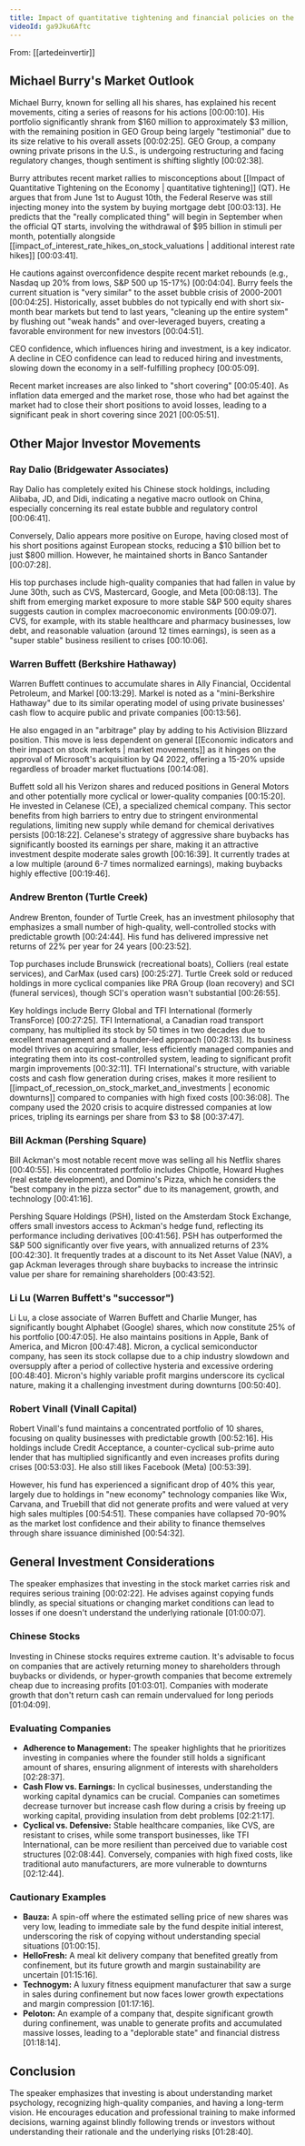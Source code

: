 ```yaml
---
title: Impact of quantitative tightening and financial policies on the stock market
videoId: ga9Jku6Aftc
---
```


From: [[artedeinvertir]] <br/> 

## Michael Burry's Market Outlook

Michael Burry, known for selling all his shares, has explained his recent movements, citing a series of reasons for his actions <a class="yt-timestamp" data-t="00:00:10">[00:00:10]</a>. His portfolio significantly shrank from $160 million to approximately $3 million, with the remaining position in GEO Group being largely "testimonial" due to its size relative to his overall assets <a class="yt-timestamp" data-t="00:02:25">[00:02:25]</a>. GEO Group, a company owning private prisons in the U.S., is undergoing restructuring and facing regulatory changes, though sentiment is shifting slightly <a class="yt-timestamp" data-t="00:02:38">[00:02:38]</a>.

Burry attributes recent market rallies to misconceptions about [[Impact of Quantitative Tightening on the Economy | quantitative tightening]] (QT). He argues that from June 1st to August 10th, the Federal Reserve was still injecting money into the system by buying mortgage debt <a class="yt-timestamp" data-t="00:03:13">[00:03:13]</a>. He predicts that the "really complicated thing" will begin in September when the official QT starts, involving the withdrawal of $95 billion in stimuli per month, potentially alongside [[impact_of_interest_rate_hikes_on_stock_valuations | additional interest rate hikes]] <a class="yt-timestamp" data-t="00:03:41">[00:03:41]</a>.

He cautions against overconfidence despite recent market rebounds (e.g., Nasdaq up 20% from lows, S&P 500 up 15-17%) <a class="yt-timestamp" data-t="00:04:04">[00:04:04]</a>. Burry feels the current situation is "very similar" to the asset bubble crisis of 2000-2001 <a class="yt-timestamp" data-t="00:04:25">[00:04:25]</a>. Historically, asset bubbles do not typically end with short six-month bear markets but tend to last years, "cleaning up the entire system" by flushing out "weak hands" and over-leveraged buyers, creating a favorable environment for new investors <a class="yt-timestamp" data-t="00:04:51">[00:04:51]</a>.

CEO confidence, which influences hiring and investment, is a key indicator. A decline in CEO confidence can lead to reduced hiring and investments, slowing down the economy in a self-fulfilling prophecy <a class="yt-timestamp" data-t="00:05:09">[00:05:09]</a>.

Recent market increases are also linked to "short covering" <a class="yt-timestamp" data-t="00:05:40">[00:05:40]</a>. As inflation data emerged and the market rose, those who had bet against the market had to close their short positions to avoid losses, leading to a significant peak in short covering since 2021 <a class="yt-timestamp" data-t="00:05:51">[00:05:51]</a>.

## Other Major Investor Movements

### Ray Dalio (Bridgewater Associates)
Ray Dalio has completely exited his Chinese stock holdings, including Alibaba, JD, and Didi, indicating a negative macro outlook on China, especially concerning its real estate bubble and regulatory control <a class="yt-timestamp" data-t="00:06:41">[00:06:41]</a>.

Conversely, Dalio appears more positive on Europe, having closed most of his short positions against European stocks, reducing a $10 billion bet to just $800 million. However, he maintained shorts in Banco Santander <a class="yt-timestamp" data-t="00:07:28">[00:07:28]</a>.

His top purchases include high-quality companies that had fallen in value by June 30th, such as CVS, Mastercard, Google, and Meta <a class="yt-timestamp" data-t="00:08:13">[00:08:13]</a>. The shift from emerging market exposure to more stable S&P 500 equity shares suggests caution in complex macroeconomic environments <a class="yt-timestamp" data-t="00:09:07">[00:09:07]</a>. CVS, for example, with its stable healthcare and pharmacy businesses, low debt, and reasonable valuation (around 12 times earnings), is seen as a "super stable" business resilient to crises <a class="yt-timestamp" data-t="00:10:06">[00:10:06]</a>.

### Warren Buffett (Berkshire Hathaway)
Warren Buffett continues to accumulate shares in Ally Financial, Occidental Petroleum, and Markel <a class="yt-timestamp" data-t="00:13:29">[00:13:29]</a>. Markel is noted as a "mini-Berkshire Hathaway" due to its similar operating model of using private businesses' cash flow to acquire public and private companies <a class="yt-timestamp" data-t="00:13:56">[00:13:56]</a>.

He also engaged in an "arbitrage" play by adding to his Activision Blizzard position. This move is less dependent on general [[Economic indicators and their impact on stock markets | market movements]] as it hinges on the approval of Microsoft's acquisition by Q4 2022, offering a 15-20% upside regardless of broader market fluctuations <a class="yt-timestamp" data-t="00:14:08">[00:14:08]</a>.

Buffett sold all his Verizon shares and reduced positions in General Motors and other potentially more cyclical or lower-quality companies <a class="yt-timestamp" data-t="00:15:20">[00:15:20]</a>. He invested in Celanese (CE), a specialized chemical company. This sector benefits from high barriers to entry due to stringent environmental regulations, limiting new supply while demand for chemical derivatives persists <a class="yt-timestamp" data-t="00:18:22">[00:18:22]</a>. Celanese's strategy of aggressive share buybacks has significantly boosted its earnings per share, making it an attractive investment despite moderate sales growth <a class="yt-timestamp" data-t="00:16:39">[00:16:39]</a>. It currently trades at a low multiple (around 6-7 times normalized earnings), making buybacks highly effective <a class="yt-timestamp" data-t="00:19:46">[00:19:46]</a>.

### Andrew Brenton (Turtle Creek)
Andrew Brenton, founder of Turtle Creek, has an investment philosophy that emphasizes a small number of high-quality, well-controlled stocks with predictable growth <a class="yt-timestamp" data-t="00:24:44">[00:24:44]</a>. His fund has delivered impressive net returns of 22% per year for 24 years <a class="yt-timestamp" data-t="00:23:52">[00:23:52]</a>.

Top purchases include Brunswick (recreational boats), Colliers (real estate services), and CarMax (used cars) <a class="yt-timestamp" data-t="00:25:27">[00:25:27]</a>. Turtle Creek sold or reduced holdings in more cyclical companies like PRA Group (loan recovery) and SCI (funeral services), though SCI's operation wasn't substantial <a class="yt-timestamp" data-t="00:26:55">[00:26:55]</a>.

Key holdings include Berry Global and TFI International (formerly TransForce) <a class="yt-timestamp" data-t="00:27:25">[00:27:25]</a>. TFI International, a Canadian road transport company, has multiplied its stock by 50 times in two decades due to excellent management and a founder-led approach <a class="yt-timestamp" data-t="00:28:13">[00:28:13]</a>. Its business model thrives on acquiring smaller, less efficiently managed companies and integrating them into its cost-controlled system, leading to significant profit margin improvements <a class="yt-timestamp" data-t="00:32:11">[00:32:11]</a>. TFI International's structure, with variable costs and cash flow generation during crises, makes it more resilient to [[impact_of_recession_on_stock_market_and_investments | economic downturns]] compared to companies with high fixed costs <a class="yt-timestamp" data-t="00:36:08">[00:36:08]</a>. The company used the 2020 crisis to acquire distressed companies at low prices, tripling its earnings per share from $3 to $8 <a class="yt-timestamp" data-t="00:37:47">[00:37:47]</a>.

### Bill Ackman (Pershing Square)
Bill Ackman's most notable recent move was selling all his Netflix shares <a class="yt-timestamp" data-t="00:40:55">[00:40:55]</a>. His concentrated portfolio includes Chipotle, Howard Hughes (real estate development), and Domino's Pizza, which he considers the "best company in the pizza sector" due to its management, growth, and technology <a class="yt-timestamp" data-t="00:41:16">[00:41:16]</a>.

Pershing Square Holdings (PSH), listed on the Amsterdam Stock Exchange, offers small investors access to Ackman's hedge fund, reflecting its performance including derivatives <a class="yt-timestamp" data-t="00:41:56">[00:41:56]</a>. PSH has outperformed the S&P 500 significantly over five years, with annualized returns of 23% <a class="yt-timestamp" data-t="00:42:30">[00:42:30]</a>. It frequently trades at a discount to its Net Asset Value (NAV), a gap Ackman leverages through share buybacks to increase the intrinsic value per share for remaining shareholders <a class="yt-timestamp" data-t="00:43:52">[00:43:52]</a>.

### Li Lu (Warren Buffett's "successor")
Li Lu, a close associate of Warren Buffett and Charlie Munger, has significantly bought Alphabet (Google) shares, which now constitute 25% of his portfolio <a class="yt-timestamp" data-t="00:47:05">[00:47:05]</a>. He also maintains positions in Apple, Bank of America, and Micron <a class="yt-timestamp" data-t="00:47:48">[00:47:48]</a>. Micron, a cyclical semiconductor company, has seen its stock collapse due to a chip industry slowdown and oversupply after a period of collective hysteria and excessive ordering <a class="yt-timestamp" data-t="00:48:40">[00:48:40]</a>. Micron's highly variable profit margins underscore its cyclical nature, making it a challenging investment during downturns <a class="yt-timestamp" data-t="00:50:40">[00:50:40]</a>.

### Robert Vinall (Vinall Capital)
Robert Vinall's fund maintains a concentrated portfolio of 10 shares, focusing on quality businesses with predictable growth <a class="yt-timestamp" data-t="00:52:16">[00:52:16]</a>. His holdings include Credit Acceptance, a counter-cyclical sub-prime auto lender that has multiplied significantly and even increases profits during crises <a class="yt-timestamp" data-t="00:53:03">[00:53:03]</a>. He also still likes Facebook (Meta) <a class="yt-timestamp" data-t="00:53:39">[00:53:39]</a>.

However, his fund has experienced a significant drop of 40% this year, largely due to holdings in "new economy" technology companies like Wix, Carvana, and Truebill that did not generate profits and were valued at very high sales multiples <a class="yt-timestamp" data-t="00:54:51">[00:54:51]</a>. These companies have collapsed 70-90% as the market lost confidence and their ability to finance themselves through share issuance diminished <a class="yt-timestamp" data-t="00:54:32">[00:54:32]</a>.

## General Investment Considerations

The speaker emphasizes that investing in the stock market carries risk and requires serious training <a class="yt-timestamp" data-t="00:02:22">[00:02:22]</a>. He advises against copying funds blindly, as special situations or changing market conditions can lead to losses if one doesn't understand the underlying rationale <a class="yt-timestamp" data-t="01:00:07">[01:00:07]</a>.

### Chinese Stocks
Investing in Chinese stocks requires extreme caution. It's advisable to focus on companies that are actively returning money to shareholders through buybacks or dividends, or hyper-growth companies that become extremely cheap due to increasing profits <a class="yt-timestamp" data-t="01:03:01">[01:03:01]</a>. Companies with moderate growth that don't return cash can remain undervalued for long periods <a class="yt-timestamp" data-t="01:04:09">[01:04:09]</a>.

### Evaluating Companies
*   **Adherence to Management:** The speaker highlights that he prioritizes investing in companies where the founder still holds a significant amount of shares, ensuring alignment of interests with shareholders <a class="yt-timestamp" data-t="02:28:37">[02:28:37]</a>.
*   **Cash Flow vs. Earnings:** In cyclical businesses, understanding the working capital dynamics can be crucial. Companies can sometimes decrease turnover but increase cash flow during a crisis by freeing up working capital, providing insulation from debt problems <a class="yt-timestamp" data-t="02:21:17">[02:21:17]</a>.
*   **Cyclical vs. Defensive:** Stable healthcare companies, like CVS, are resistant to crises, while some transport businesses, like TFI International, can be more resilient than perceived due to variable cost structures <a class="yt-timestamp" data-t="02:08:44">[02:08:44]</a>. Conversely, companies with high fixed costs, like traditional auto manufacturers, are more vulnerable to downturns <a class="yt-timestamp" data-t="02:12:44">[02:12:44]</a>.

### Cautionary Examples
*   **Bauza:** A spin-off where the estimated selling price of new shares was very low, leading to immediate sale by the fund despite initial interest, underscoring the risk of copying without understanding special situations <a class="yt-timestamp" data-t="01:00:15">[01:00:15]</a>.
*   **HelloFresh:** A meal kit delivery company that benefited greatly from confinement, but its future growth and margin sustainability are uncertain <a class="yt-timestamp" data-t="01:15:16">[01:15:16]</a>.
*   **Technogym:** A luxury fitness equipment manufacturer that saw a surge in sales during confinement but now faces lower growth expectations and margin compression <a class="yt-timestamp" data-t="01:17:16">[01:17:16]</a>.
*   **Peloton:** An example of a company that, despite significant growth during confinement, was unable to generate profits and accumulated massive losses, leading to a "deplorable state" and financial distress <a class="yt-timestamp" data-t="01:18:14">[01:18:14]</a>.

## Conclusion
The speaker emphasizes that investing is about understanding market psychology, recognizing high-quality companies, and having a long-term vision. He encourages education and professional training to make informed decisions, warning against blindly following trends or investors without understanding their rationale and the underlying risks <a class="yt-timestamp" data-t="01:28:40">[01:28:40]</a>.